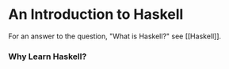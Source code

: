 

# An Introduction to Haskell


For an answer to the question, "What is Haskell?"
see [[Haskell]].

### Why Learn Haskell?
